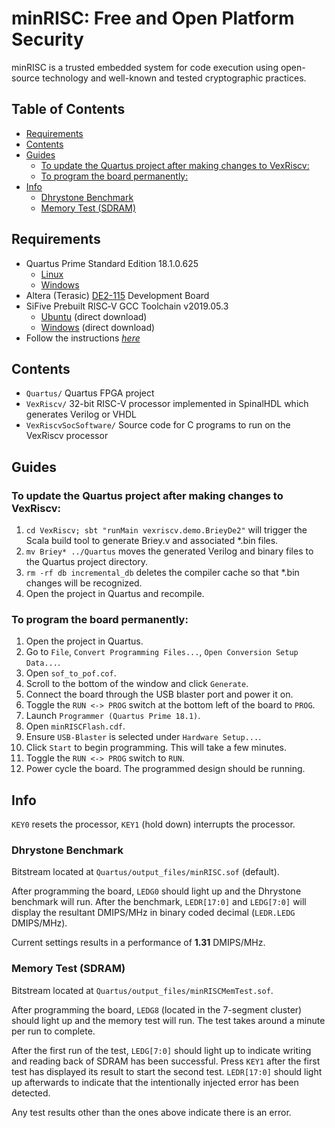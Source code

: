# minRISC: Free and Open Platform Security <!-- omit in toc -->
minRISC is a trusted embedded system for code execution using open-source technology and well-known and tested cryptographic practices.

## Table of Contents <!-- omit in toc -->
- [Requirements](#Requirements)
- [Contents](#Contents)
- [Guides](#Guides)
  - [To update the Quartus project after making changes to VexRiscv:](#To-update-the-Quartus-project-after-making-changes-to-VexRiscv)
  - [To program the board permanently:](#To-program-the-board-permanently)
- [Info](#Info)
  - [Dhrystone Benchmark](#Dhrystone-Benchmark)
  - [Memory Test (SDRAM)](#Memory-Test-SDRAM)

## Requirements
- Quartus Prime Standard Edition 18.1.0.625
    - [Linux](http://fpgasoftware.intel.com/?edition=standard&platform=linux&download_manager=direct)
    - [Windows](http://fpgasoftware.intel.com/?edition=standard&platform=windows&download_manager=direct)
- Altera (Terasic) [DE2-115](https://www.terasic.com.tw/cgi-bin/page/archive.pl?Language=English&No=502) Development Board
- SiFive Prebuilt RISC‑V GCC Toolchain v2019.05.3
   - [Ubuntu](https://static.dev.sifive.com/dev-tools/riscv64-unknown-elf-gcc-8.2.0-2019.05.3-x86_64-linux-ubuntu14.tar.gz) (direct download)
   - [Windows](https://static.dev.sifive.com/dev-tools/riscv64-unknown-elf-gcc-8.2.0-2019.05.3-x86_64-w64-mingw32.zip) (direct download)
- Follow the instructions [*here*](https://github.com/tianyouw/VexRiscv#dependencies)

## Contents
- `Quartus/` Quartus FPGA project
- `VexRiscv/` 32-bit RISC-V processor implemented in SpinalHDL which generates Verilog or VHDL
- `VexRiscvSocSoftware/` Source code for C programs to run on the VexRiscv processor

## Guides
### To update the Quartus project after making changes to VexRiscv:
 1. `cd VexRiscv; sbt "runMain vexriscv.demo.BrieyDe2"` will trigger the Scala build tool to generate Briey.v and associated *.bin files.
 2. `mv Briey* ../Quartus` moves the generated Verilog and binary files to the Quartus project directory.
 3. `rm -rf db incremental_db` deletes the compiler cache so that *.bin changes will be recognized.
 3. Open the project in Quartus and recompile.

### To program the board permanently:
 1. Open the project in Quartus.
 2. Go to `File`, `Convert Programming Files...`, `Open Conversion Setup Data...`.
 3. Open `sof_to_pof.cof`.
 4. Scroll to the bottom of the window and click `Generate`.
 5. Connect the board through the USB blaster port and power it on.
 6. Toggle the `RUN <-> PROG` switch at the bottom left of the board to `PROG`.
 7. Launch `Programmer (Quartus Prime 18.1)`.
 8. Open `minRISCFlash.cdf`.
 9. Ensure `USB-Blaster` is selected under `Hardware Setup...`.
 10. Click `Start` to begin programming. This will take a few minutes.
 11. Toggle the `RUN <-> PROG` switch to `RUN`.
 12. Power cycle the board. The programmed design should be running.

## Info
`KEY0` resets the processor, `KEY1` (hold down) interrupts the processor.

### Dhrystone Benchmark
Bitstream located at `Quartus/output_files/minRISC.sof` (default).

After programming the board, `LEDG0` should light up and the Dhrystone benchmark will run.
After the benchmark, `LEDR[17:0]` and `LEDG[7:0]` will display the resultant DMIPS/MHz in binary coded decimal (`LEDR.LEDG` DMIPS/MHz).

Current settings results in a performance of **1.31** DMIPS/MHz.

### Memory Test (SDRAM)
Bitstream located at `Quartus/output_files/minRISCMemTest.sof`.

After programming the board, `LEDG8` (located in the 7-segment cluster) should light up and the memory test will run. 
The test takes around a minute per run to complete.

After the first run of the test, `LEDG[7:0]` should light up to indicate writing and reading back of SDRAM has been successful.
Press `KEY1` after the first test has displayed its result to start the second test. `LEDR[17:0]` should light up afterwards to indicate that the intentionally injected error has been detected.

Any test results other than the ones above indicate there is an error.
